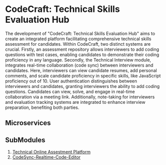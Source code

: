# CodeCraft: Technical Skills Evaluation Hub

The development of "CodeCraft: Technical Skills Evaluation Hub" aims to create an integrated platform facilitating comprehensive technical skills assessment for candidates. Within CodeCraft, two distinct systems are crucial. Firstly, an assessment repository allows interviewers to add coding questions with test cases, enabling candidates to demonstrate their coding proficiency in any language. Secondly, the Technical Interview module, integrates real-time collaboration (code sync) between interviewers and candidates. Here, interviewers can view candidate resumes, add personal comments, and scale candidate proficiency in specific skills, like JavaScript proficiency out of 10. User authentication distinguishes between interviewers and candidates, granting interviewers the ability to add coding questions. Candidates can view, solve, and engage in real-time collaboration via a meeting link. Additionally, note-taking for interviewers and evaluation tracking systems are integrated to enhance interview preparation, benefiting both parties.

## Microservices


## SubModules

1. [Technical Online Assestment Platform]()
2. [CodeSync-Realtime-Code-Editor](https://github.com/Elysian01/CodeSync-Realtime-Code-Editor)

